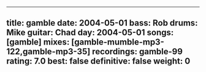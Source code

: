 
---
title: gamble
date: 2004-05-01
bass:	Rob
drums:	Mike
guitar:	Chad
day: 2004-05-01
songs: [gamble]
mixes: [gamble-mumble-mp3-122,gamble-mp3-35]
recordings: gamble-99
rating: 7.0
best: false
definitive: false
weight: 0
---
